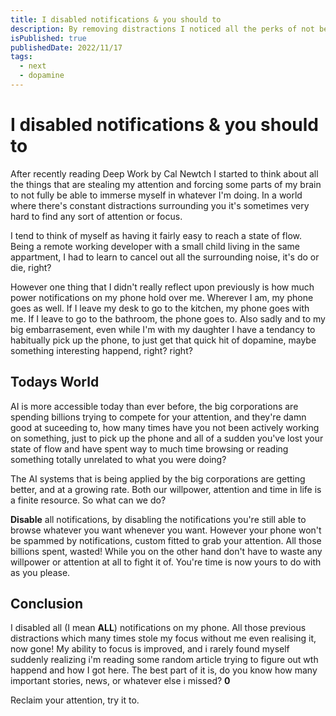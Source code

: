 ```yaml
---
title: I disabled notifications & you should to
description: By removing distractions I noticed all the perks of not being constantly disrupted
isPublished: true
publishedDate: 2022/11/17
tags:
  - next
  - dopamine
---
```


# I disabled notifications & you should to

After recently reading Deep Work by Cal Newtch I started to think about all the things that are stealing my attention and forcing some parts of my brain to not fully be able to immerse myself in whatever I'm doing. In a world where there's constant distractions surrounding you it's sometimes very hard to find any sort of attention or focus. 

I tend to think of myself as having it fairly easy to reach a state of flow. Being a remote working developer with a small child living in the same appartment, I had to learn to cancel out all the surrounding noise, it's do or die, right? 

However one thing that I didn't really reflect upon previously is how much power notifications on my phone hold over me. Wherever I am, my phone goes as well. If I leave my desk to go to the kitchen, my phone goes with me. If I leave to go to the bathroom, the phone goes to. Also sadly and to my big embarrasement, even while I'm with my daughter I have a tendancy to habitually pick up the phone, to just get that quick hit of dopamine, maybe something interesting happend, right? right?

## Todays World

AI is more accessible today than ever before, the big corporations are spending billions trying to compete for your attention, and they're damn good at suceeding to, how many times have you not been actively working on something, just to pick up the phone and all of a sudden you've lost your state of flow and have spent way to much time browsing or reading something totally unrelated to what you were doing? 

The AI systems that is being applied by the big corporations are getting better, and at a growing rate. Both our willpower, attention and time in life is a finite resource. So what can we do?

**Disable** all notifications, by disabling the notifications you're still able to browse whatever you want whenever you want. However your phone won't be spammed by notifications, custom fitted to grab your attention. All those billions spent, wasted! While you on the other hand don't have to waste any willpower or attention at all to fight it of. You're time is now yours to do with as you please. 

## Conclusion

I disabled all (I mean **ALL**) notifications on my phone. All those previous distractions which many times stole my focus without me even realising it, now gone! My ability to focus is improved, and i rarely found myself suddenly realizing i'm reading some random article trying to figure out wth happend and how I got here. The best part of it is, do you know how many important stories, news, or whatever else i missed? **0**

Reclaim your attention, try it to.

